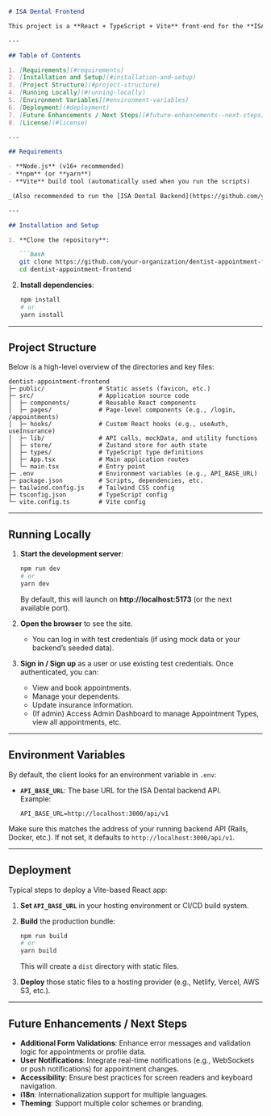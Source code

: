 ```md
# ISA Dental Frontend

This project is a **React + TypeScript + Vite** front-end for the **ISA Dental** appointment scheduling system. It provides a user-friendly interface for patients (and their dependents) to manage appointments, update insurance info, and communicate with the ISA Dental backend.

---

## Table of Contents

1. [Requirements](#requirements)  
2. [Installation and Setup](#installation-and-setup)  
3. [Project Structure](#project-structure)  
4. [Running Locally](#running-locally)  
5. [Environment Variables](#environment-variables)  
6. [Deployment](#deployment)  
7. [Future Enhancements / Next Steps](#future-enhancements--next-steps)  
8. [License](#license)

---

## Requirements

- **Node.js** (v16+ recommended)  
- **npm** (or **yarn**)  
- **Vite** build tool (automatically used when you run the scripts)  

_(Also recommended to run the [ISA Dental Backend](https://github.com/your-organization/dentist-appointment-backend) API for real data. If you don’t have the API running, you can use the mock data approach that’s included.)_

---

## Installation and Setup

1. **Clone the repository**:

   ```bash
   git clone https://github.com/your-organization/dentist-appointment-frontend.git
   cd dentist-appointment-frontend
   ```

2. **Install dependencies**:

   ```bash
   npm install
   # or
   yarn install
   ```

---

## Project Structure

Below is a high-level overview of the directories and key files:

```
dentist-appointment-frontend
├─ public/               # Static assets (favicon, etc.)
├─ src/                  # Application source code
│  ├─ components/        # Reusable React components
│  ├─ pages/             # Page-level components (e.g., /login, /appointments)
│  ├─ hooks/             # Custom React hooks (e.g., useAuth, useInsurance)
│  ├─ lib/               # API calls, mockData, and utility functions
│  ├─ store/             # Zustand store for auth state
│  ├─ types/             # TypeScript type definitions
│  ├─ App.tsx            # Main application routes
│  └─ main.tsx           # Entry point
├─ .env                  # Environment variables (e.g., API_BASE_URL)
├─ package.json          # Scripts, dependencies, etc.
├─ tailwind.config.js    # Tailwind CSS config
├─ tsconfig.json         # TypeScript config
└─ vite.config.ts        # Vite config
```

---

## Running Locally

1. **Start the development server**:

   ```bash
   npm run dev
   # or
   yarn dev
   ```

   By default, this will launch on **http://localhost:5173** (or the next available port).

2. **Open the browser** to see the site.  
   - You can log in with test credentials (if using mock data or your backend’s seeded data).

3. **Sign in / Sign up** as a user or use existing test credentials. Once authenticated, you can:  
   - View and book appointments.  
   - Manage your dependents.  
   - Update insurance information.  
   - (If admin) Access Admin Dashboard to manage Appointment Types, view all appointments, etc.

---

## Environment Variables

By default, the client looks for an environment variable in `.env`:

- **`API_BASE_URL`**: The base URL for the ISA Dental backend API.  
  Example:  
  ```
  API_BASE_URL=http://localhost:3000/api/v1
  ```

Make sure this matches the address of your running backend API (Rails, Docker, etc.). If not set, it defaults to `http://localhost:3000/api/v1`.

---

## Deployment

Typical steps to deploy a Vite-based React app:

1. **Set `API_BASE_URL`** in your hosting environment or CI/CD build system.  
2. **Build** the production bundle:

   ```bash
   npm run build
   # or
   yarn build
   ```

   This will create a `dist` directory with static files.

3. **Deploy** those static files to a hosting provider (e.g., Netlify, Vercel, AWS S3, etc.).

---

## Future Enhancements / Next Steps

- **Additional Form Validations**: Enhance error messages and validation logic for appointments or profile data.  
- **User Notifications**: Integrate real-time notifications (e.g., WebSockets or push notifications) for appointment changes.  
- **Accessibility**: Ensure best practices for screen readers and keyboard navigation.  
- **i18n**: Internationalization support for multiple languages.  
- **Theming**: Support multiple color schemes or branding.
